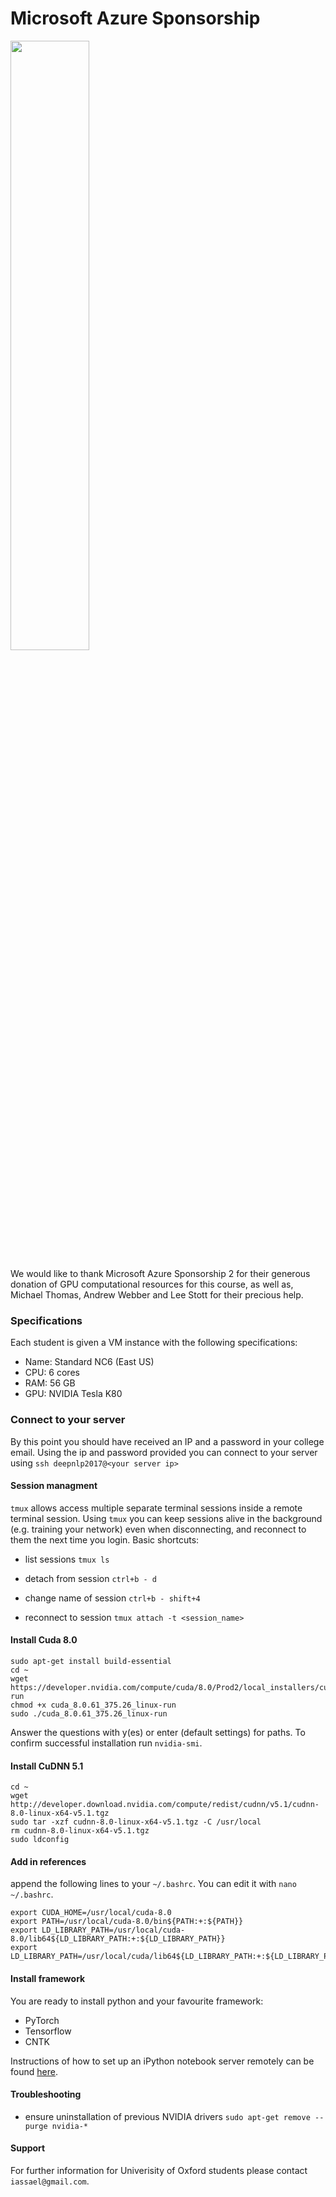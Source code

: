 # Microsoft Azure Sponsorship

<img src="https://rawgit.com/oxford-cs-deepnlp-2017/practical-open/master/doc/azure.svg" width="50%" />

We would like to thank Microsoft Azure Sponsorship 2 for their generous donation of GPU computational resources for this course, as well as, Michael Thomas, Andrew Webber and Lee Stott for their precious help.


### Specifications
Each student is given a VM instance with the following specifications:

- Name: Standard NC6 (East US)
- CPU: 6 cores
- RAM: 56 GB
- GPU: NVIDIA Tesla K80


### Connect to your server
By this point you should have received an IP and a password in your college email. Using the ip and password provided you can connect to your server using `ssh deepnlp2017@<your server ip>`

#### Session managment
`tmux` allows access multiple separate terminal sessions inside a remote terminal session. Using ```tmux``` you can keep sessions alive in the background (e.g. training your network) even when disconnecting, and reconnect to them the next time you login.
Basic shortcuts:

- list sessions
`tmux ls`

- detach from session
`ctrl+b - d`

- change name of session
`ctrl+b - shift+4`

- reconnect to session
`tmux attach -t <session_name>`



#### Install Cuda 8.0

```
sudo apt-get install build-essential
cd ~
wget https://developer.nvidia.com/compute/cuda/8.0/Prod2/local_installers/cuda_8.0.61_375.26_linux-run
chmod +x cuda_8.0.61_375.26_linux-run
sudo ./cuda_8.0.61_375.26_linux-run
```

Answer the questions with y(es) or enter (default settings) for paths. To confirm successful installation run `nvidia-smi`.

#### Install CuDNN 5.1

```
cd ~
wget http://developer.download.nvidia.com/compute/redist/cudnn/v5.1/cudnn-8.0-linux-x64-v5.1.tgz
sudo tar -xzf cudnn-8.0-linux-x64-v5.1.tgz -C /usr/local
rm cudnn-8.0-linux-x64-v5.1.tgz
sudo ldconfig
```

#### Add in references
append the following lines to your `~/.bashrc`. You can edit it with `nano ~/.bashrc`.

```
export CUDA_HOME=/usr/local/cuda-8.0
export PATH=/usr/local/cuda-8.0/bin${PATH:+:${PATH}}
export LD_LIBRARY_PATH=/usr/local/cuda-8.0/lib64${LD_LIBRARY_PATH:+:${LD_LIBRARY_PATH}}
export LD_LIBRARY_PATH=/usr/local/cuda/lib64${LD_LIBRARY_PATH:+:${LD_LIBRARY_PATH}}
```

#### Install framework
You are ready to install python and your favourite framework:

- PyTorch
- Tensorflow
- CNTK

Instructions of how to set up an iPython notebook server remotely can be found [here](https://ipython.org/ipython-doc/3/notebook/public_server.html).

#### Troubleshooting
- ensure uninstallation of previous NVIDIA drivers `sudo apt-get remove --purge nvidia-*`

#### Support
For further information for Univerisity of Oxford students please contact `iassael@gmail.com`.